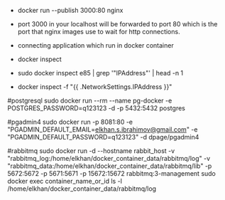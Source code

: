 * docker run --publish 3000:80 nginx
* port 3000 in your localhost will be forwarded to port 80 which is the port that nginx images use to wait for http connections.

* connecting application which run in docker container
* docker inspect <containerNameOrId>
* sudo docker inspect e85 | grep '"IPAddress"' | head -n 1
* docker inspect -f "{{ .NetworkSettings.IPAddress }}" <containerNameOrId>


#postgresql
sudo docker run --rm --name pg-docker -e POSTGRES_PASSWORD=q123123 -d -p 5432:5432 postgres

#pgadmin4
sudo docker run -p 8081:80 -e "PGADMIN_DEFAULT_EMAIL=elkhan.s.ibrahimov@gmail.com" -e "PGADMIN_DEFAULT_PASSWORD=q123123" -d dpage/pgadmin4

#rabbitmq
sudo docker run -d --hostname rabbit_host -v "rabbitmq_log:/home/elkhan/docker_container_data/rabbitmq/log" -v "rabbitmq_data:/home/elkhan/docker_container_data/rabbitmq/lib" -p 5672:5672 -p 5671:5671 -p 15672:15672 rabbitmq:3-management
sudo docker exec container_name_or_id ls -l /home/elkhan/docker_container_data/rabbitmq/log





